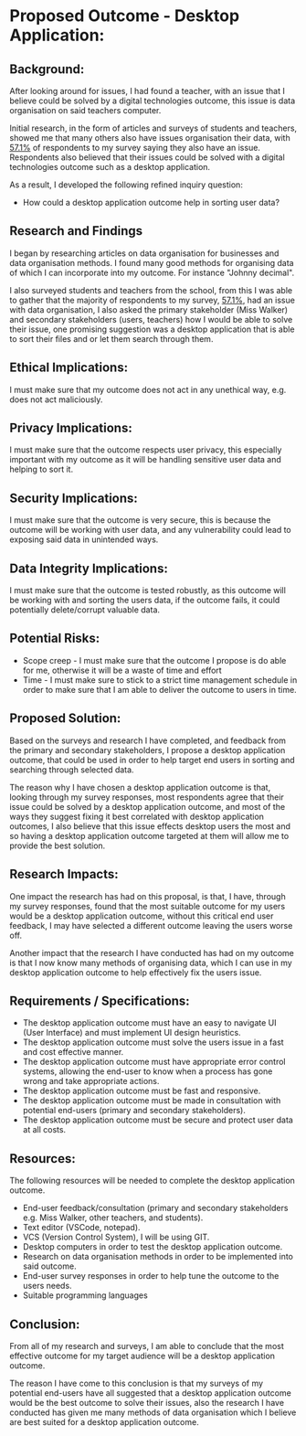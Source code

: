 # Proposed Outcome - Desktop Application:

## Background:
After looking around for issues, I had found a teacher, with an issue that I believe could be solved by a digital technologies outcome, this issue is data organisation on said teachers computer.

Initial research, in the form of articles and surveys of students and teachers, showed me that many others also have issues organisation their data, with [57.1%](..\research\data_org_graph.png) of respondents to my survey saying they also have an issue. Respondents also believed that their issues could be solved with a digital technologies outcome such as a desktop application.

As a result, I developed the following refined inquiry question:
* How could a desktop application outcome help in sorting user data?

## Research and Findings
I began by researching articles on data organisation for businesses and data organisation methods. I found many good methods for organising data of which I can incorporate into my outcome. For instance "Johnny decimal".

I also surveyed students and teachers from the school, from this I was able to gather that the majority of respondents to my survey, [57.1%](data_org_graph.png), had an issue with data organisation, I also asked the primary stakeholder (Miss Walker) and secondary stakeholders (users, teachers) how I would be able to solve their issue, one promising suggestion was a desktop application that is able to sort their files and or let them search through them.

## Ethical Implications:
I must make sure that my outcome does not act in any unethical way, e.g. does not act maliciously.

## Privacy Implications:
I must make sure that the outcome respects user privacy, this especially important with my outcome as it will be handling sensitive user data and helping to sort it.

## Security Implications:
I must make sure that the outcome is very secure, this is because the outcome will be working with user data, and any vulnerability could lead to exposing said data in unintended ways.

## Data Integrity Implications:
I must make sure that the outcome is tested robustly, as this outcome will be working with and sorting the users data, if the outcome fails, it could potentially delete/corrupt valuable data.

## Potential Risks:
* Scope creep - I must make sure that the outcome I propose is do able for me, otherwise it will be a waste of time and effort
* Time - I must make sure to stick to a strict time management schedule in order to make sure that I am able to deliver the outcome to users in time.

## Proposed Solution:
Based on the surveys and research I have completed, and feedback from the primary and secondary stakeholders, I propose a desktop application outcome, that could be used in order to help target end users in sorting and searching through selected data.

The reason why I have chosen a desktop application outcome is that, looking through my survey responses, most respondents agree that their issue could be solved by a desktop application outcome, and most of the ways they suggest fixing it best correlated with desktop application outcomes, I also believe that this issue effects desktop users the most and so having a desktop application outcome targeted at them will allow me to provide the best solution.

## Research Impacts:
One impact the research has had on this proposal, is that, I have, through my survey responses, found that the most suitable outcome for my users would be a desktop application outcome, without this critical end user feedback, I may have selected a different outcome leaving the users worse off.

Another impact that the research I have conducted has had on my outcome is that I now know many methods of organising data, which I can use in my desktop application outcome to help effectively fix the users issue.

## Requirements / Specifications:
* The desktop application outcome must have an easy to navigate UI (User Interface) and must implement UI design heuristics.
* The desktop application outcome must solve the users issue in a fast and cost effective manner.
* The desktop application outcome must have appropriate error control systems, allowing the end-user to know when a process has gone wrong and take appropriate actions.
* The desktop application outcome must be fast and responsive.
* The desktop application outcome must be made in consultation with potential end-users (primary and secondary stakeholders).
* The desktop application outcome must be secure and protect user data at all costs.


## Resources:
The following resources will be needed to complete the desktop application outcome.
* End-user feedback/consultation (primary and secondary stakeholders e.g. Miss Walker, other teachers, and students).
* Text editor (VSCode, notepad).
* VCS (Version Control System), I will be using GIT.
* Desktop computers in order to test the desktop application outcome.
* Research on data organisation methods in order to be implemented into said outcome.
* End-user survey responses in order to help tune the outcome to the users needs.
* Suitable programming languages

## Conclusion:
From all of my research and surveys, I am able to conclude that the most effective outcome for my target audience will be a desktop application outcome.

The reason I have come to this conclusion is that my surveys of my potential end-users have all suggested that a desktop application outcome would be the best outcome to solve their issues, also the research I have conducted has given me many methods of data organisation which I believe are best suited for a desktop application outcome.
